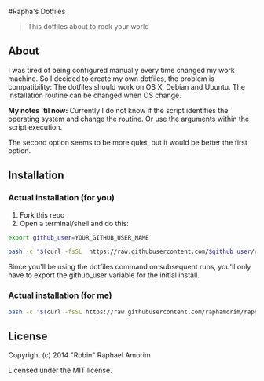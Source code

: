 #Rapha's Dotfiles

> This dotfiles about to rock your world

## About
I was tired of being configured manually every time changed my work machine. So I decided to create my own dotfiles, the problem is compatibility: The dotfiles should work on OS X, Debian and Ubuntu. The installation routine can be changed when OS change.

**My notes 'til now:**
Currently I do not know if the script identifies the operating system and change the routine. Or use the arguments within the script execution.

The second option seems to be more quiet, but it would be better the first option.

## Installation

###  Actual installation (for you)

1. Fork this repo
2. Open a terminal/shell and do this:

```sh
export github_user=YOUR_GITHUB_USER_NAME

bash -c "$(curl -fsSL  https://raw.githubusercontent.com/$github_user/raphaDotfiles/master/install.sh)" && source ~/.bashrc
```

Since you'll be using the dotfiles command on subsequent runs, you'll only have to export the github_user variable for the initial install.

### Actual installation (for me)

```sh
bash -c "$(curl -fsSL https://raw.githubusercontent.com/raphamorim/raphaDotfiles/master/install.sh)" && source ~/.bashrc
```

## License

Copyright (c) 2014 "Robin" Raphael Amorim

Licensed under the MIT license.
